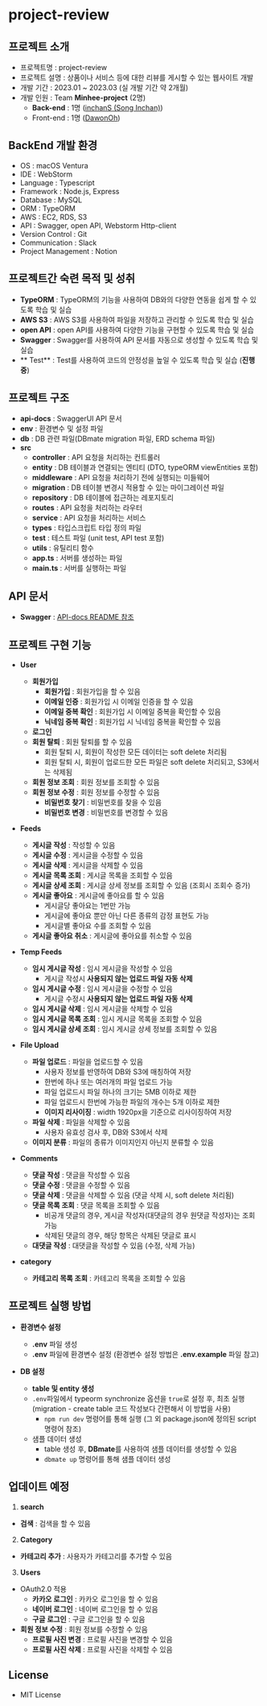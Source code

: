 # project-review
## 프로젝트 소개
- 프로젝트명 : project-review
- 프로젝트 설명 : 상품이나 서비스 등에 대한 리뷰를 게시할 수 있는 웹사이트 개발
- 개발 기간 : 2023.01 ~ 2023.03 (실 개발 기간 약 2개월)
- 개발 인원 : Team **Minhee-project** (2명)
  - **Back-end** : 1명 ([inchanS (Song Inchan)](https://github.com/inchanS))
  - Front-end : 1명 ([DawonOh](https://github.com/DawonOh))

## BackEnd 개발 환경
- OS : macOS Ventura
- IDE : WebStorm
- Language : Typescript
- Framework : Node.js, Express
- Database : MySQL
- ORM : TypeORM
- AWS : EC2, RDS, S3
- API : Swagger, open API, Webstorm Http-client
- Version Control : Git
- Communication : Slack
- Project Management : Notion


## **프로젝트간 숙련 목적** 및 성취
- **TypeORM** : TypeORM의 기능을 사용하여 DB와의 다양한 연동을 쉽게 할 수 있도록 학습 및 실습
- **AWS S3** : AWS S3를 사용하여 파일을 저장하고 관리할 수 있도록 학습 및 실습
- **open API** : open API를 사용하여 다양한 기능을 구현할 수 있도록 학습 및 실습
- **Swagger** : Swagger를 사용하여 API 문서를 자동으로 생성할 수 있도록 학습 및 실습
- ** Test** : Test를 사용하여 코드의 안정성을 높일 수 있도록 학습 및 실습 (**진행중**)

## 프로젝트 구조
- **api-docs** : SwaggerUI API 문서
- **env** : 환경변수 및 설정 파일
- **db** : DB 관련 파일(DBmate migration 파일, ERD schema 파일)
- **src**
  - **controller** : API 요청을 처리하는 컨트롤러
  - **entity** : DB 테이블과 연결되는 엔티티 (DTO, typeORM viewEntities 포함)
  - **middleware** : API 요청을 처리하기 전에 실행되는 미들웨어
  - **migration** : DB 테이블 변경시 적용할 수 있는 마이그레이션 파일
  - **repository** : DB 테이블에 접근하는 레포지토리
  - **routes** : API 요청을 처리하는 라우터
  - **service** : API 요청을 처리하는 서비스
  - **types** : 타입스크립트 타입 정의 파일
  - **test** : 테스트 파일 (unit test, API test 포함)
  - **utils** : 유틸리티 함수
  - **app.ts** : 서버를 생성하는 파일
  - **main.ts** : 서버를 실행하는 파일

## API 문서
- **Swagger** : [API-docs README 참조](https://github.com/inchanS/project-review-API-docs/blob/main/README.md)

## 프로젝트 구현 기능
- **User**
  - **회원가입**
    - **회원가입** : 회원가입을 할 수 있음
    - **이메일 인증** : 회원가입 시 이메일 인증을 할 수 있음
    - **이메일 중복 확인** : 회원가입 시 이메일 중복을 확인할 수 있음
    - **닉네임 중복 확인** : 회원가입 시 닉네임 중복을 확인할 수 있음
  - **로그인**
  - **회원 탈퇴** : 회원 탈퇴를 할 수 있음
    - 회원 탈퇴 시, 회원이 작성한 모든 데이터는 soft delete 처리됨
    - 회원 탈퇴 시, 회원이 업로드한 모든 파일은 soft delete 처리되고, S3에서는 삭제됨
  - **회원 정보 조회** : 회원 정보를 조회할 수 있음
  - **회원 정보 수정** : 회원 정보를 수정할 수 있음
    - **비밀번호 찾기** : 비밀번호를 찾을 수 있음
    - **비밀번호 변경** : 비밀번호를 변경할 수 있음


- **Feeds**
  - **게시글 작성** :  작성할 수 있음
  - **게시글 수정** : 게시글을 수정할 수 있음
  - **게시글 삭제** : 게시글을 삭제할 수 있음
  - **게시글 목록 조회** : 게시글 목록을 조회할 수 있음
  - **게시글 상세 조회** : 게시글 상세 정보를 조회할 수 있음 (조회시 조회수 증가)
  - **게시글 좋아요** : 게시글에 좋아요를 할 수 있음
    - 게시글당 좋아요는 1번만 가능
    - 게시글에 좋아요 뿐만 아닌 다른 종류의 감정 표현도 가능
    - 게시글별 좋아요 수를 조회할 수 있음
  - **게시글 좋아요 취소** : 게시글에 좋아요를 취소할 수 있음

  
- **Temp Feeds**
  - **임시 게시글 작성** : 임시 게시글을 작성할 수 있음
    - 게시글 작성시 **사용되지 않는 업로드 파일 자동 삭제**
  - **임시 게시글 수정** : 임시 게시글을 수정할 수 있음
    - 게시글 수정시 **사용되지 않는 업로드 파일 자동 삭제**
  - **임시 게시글 삭제** : 임시 게시글을 삭제할 수 있음
  - **임시 게시글 목록 조회** : 임시 게시글 목록을 조회할 수 있음
  - **임시 게시글 상세 조회** : 임시 게시글 상세 정보를 조회할 수 있음


- **File Upload**
  - **파일 업로드** : 파일을 업로드할 수 있음 
    - 사용자 정보를 반영하여 DB와 S3에 매칭하여 저장
    - 한번에 하나 또는 여러개의 파일 업로드 가능
    - 파일 업로드시 파일 하나의 크기는 5MB 이하로 제한
    - 파일 업로드시 한번에 가능한 파일의 개수는 5개 이하로 제한
    - **이미지 리사이징** : width 1920px을 기준으로 리사이징하여 저장
  - **파일 삭제** : 파일을 삭제할 수 있음 
    - 사용자 유효성 검사 후, DB와 S3에서 삭제
  - **이미지 분류** : 파일의 종류가 이미지인지 아닌지 분류할 수 있음


- **Comments**
  - **댓글 작성** : 댓글을 작성할 수 있음
  - **댓글 수정** : 댓글을 수정할 수 있음
  - **댓글 삭제** : 댓글을 삭제할 수 있음 (댓글 삭제 시, soft delete 처리됨)
  - **댓글 목록 조회** : 댓글 목록을 조회할 수 있음
    - 비공개 댓글의 경우, 게시글 작성자(대댓글의 경우 원댓글 작성자)는 조회 가능
    - 삭제된 댓글의 경우, 해당 항목은 삭제된 댓글로 표시
  - **대댓글 작성** : 대댓글을 작성할 수 있음 (수정, 삭제 가능)


- **category**
  - **카테고리 목록 조회** : 카테고리 목록을 조회할 수 있음

## 프로젝트 실행 방법
- **환경변수 설정**
  - **.env** 파일 생성
  - **.env** 파일에 환경변수 설정 (환경변수 설정 방법은 **.env.example** 파일 참고)


- **DB 설정**
  - **table 및 entity 생성**
  - `.env`파일에서 typeorm synchronize 옵션을 `true`로 설정 후, 최초 실행 (migration - create table 코드 작성보다 간편해서 이 방법을 사용)
    - `npm run dev` 명령어를 통해 실행 (그 외 package.json에 정의된 script 명령어 참조)
  - 샘플 데이터 생성
    - table 생성 후, **DBmate**를 사용하여 샘플 데이터를 생성할 수 있음
    - `dbmate up` 명령어를 통해 샘플 데이터 생성

## 업데이트 예정
1. **search**
  - **검색** : 검색을 할 수 있음
 

2. **Category**
  - **카테고리 추가** : 사용자가 카테고리를 추가할 수 있음


3. **Users**
  - OAuth2.0 적용
    - **카카오 로그인** : 카카오 로그인을 할 수 있음
    - **네이버 로그인** : 네이버 로그인을 할 수 있음
    - **구글 로그인** : 구글 로그인을 할 수 있음
  - **회원 정보 수정** : 회원 정보를 수정할 수 있음
    - **프로필 사진 변경** : 프로필 사진을 변경할 수 있음
    - **프로필 사진 삭제** : 프로필 사진을 삭제할 수 있음


## License
- MIT License